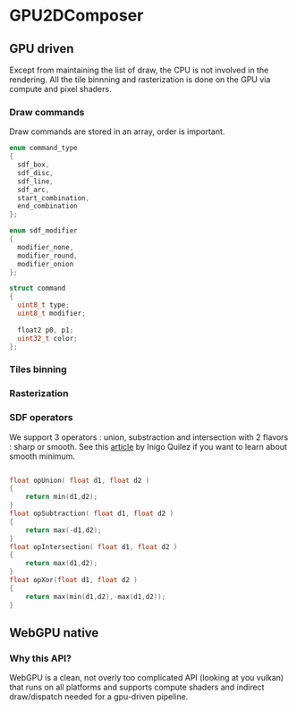 # GPU2DComposer

## GPU driven

Except from maintaining the list of draw, the CPU is not involved in the rendering. All the tile binnning and rasterization is done on the GPU via compute and pixel shaders.

### Draw commands

Draw commands are stored in an array, order is important.

```C
enum command_type
{
  sdf_box,
  sdf_disc,
  sdf_line,
  sdf_arc,
  start_combination,
  end_combination
};

enum sdf_modifier
{
  modifier_none,
  modifier_round,
  modifier_onion
};

struct command
{
  uint8_t type;
  uint8_t modifier;
  
  float2 p0, p1;
  uint32_t color;
};

```

### Tiles binning

### Rasterization

### SDF operators

We support 3 operators : union, substraction and intersection with 2 flavors : sharp or smooth. See this [article](https://iquilezles.org/articles/smin/) by Inigo Quilez if you want to learn about smooth minimum.

```C

float opUnion( float d1, float d2 )
{
    return min(d1,d2);
}
float opSubtraction( float d1, float d2 )
{
    return max(-d1,d2);
}
float opIntersection( float d1, float d2 )
{
    return max(d1,d2);
}
float opXor(float d1, float d2 )
{
    return max(min(d1,d2),-max(d1,d2));
}
```

## WebGPU native

### Why this API?

WebGPU is a clean, not overly too complicated API (looking at you vulkan) that runs on all platforms and supports compute shaders and indirect draw/dispatch needed for a gpu-driven pipeline.
